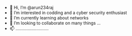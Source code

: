 - 👋 Hi, I’m @arun234raj
- 👀 I’m interested in codding and a cyber security enthusiast 
- 🌱 I’m currently learning about networks
- 💞️ I’m looking to collaborate on many things ...
- 📫 ........................... 

<!---
arun234raj/arun234raj is a ✨ special ✨ repository because its `README.md` (this file) appears on your GitHub profile.
You can click the Preview link to take a look at your changes.
--->
